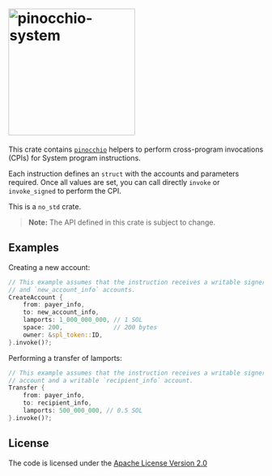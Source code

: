 # <img width="250" alt="pinocchio-system" src="https://github.com/user-attachments/assets/6a775333-c3a1-4623-aa7a-afdc8c492594"/>

This crate contains [`pinocchio`](https://crates.io/crates/pinocchio) helpers to perform cross-program invocations (CPIs) for System program instructions.

Each instruction defines an `struct` with the accounts and parameters required. Once all values are set, you can call directly `invoke` or `invoke_signed` to perform the CPI.

This is a `no_std` crate.

> **Note:** The API defined in this crate is subject to change.

## Examples

Creating a new account:
```rust
// This example assumes that the instruction receives a writable signer `payer_info`
// and `new_account_info` accounts.
CreateAccount {
    from: payer_info,
    to: new_account_info,
    lamports: 1_000_000_000, // 1 SOL
    space: 200,              // 200 bytes
    owner: &spl_token::ID,
}.invoke()?;
```

Performing a transfer of lamports:
```rust
// This example assumes that the instruction receives a writable signer `payer_info`
// account and a writable `recipient_info` account.
Transfer {
    from: payer_info,
    to: recipient_info,
    lamports: 500_000_000, // 0.5 SOL
}.invoke()?;
```

## License

The code is licensed under the [Apache License Version 2.0](../LICENSE)
